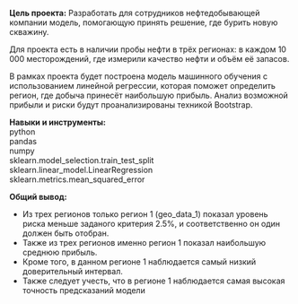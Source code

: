 **Цель проекта:**
Разработать для сотрудников нефтедобывающей компании модель, помогающую принять решение, где бурить новую скважину.

Для проекта есть в наличии пробы нефти в трёх регионах: в каждом 10 000 месторождений, где измерили качество нефти и объём её запасов.

В рамках проекта будет построена модель машинного обучения с использованием линейной регрессии, которая поможет определить регион, где добыча принесёт наибольшую прибыль. Анализ возможной прибыли и риски будут проанализированы техникой Bootstrap.

**Навыки и инструменты:**  
python  
pandas  
numpy  
sklearn.model_selection.train_test_split  
sklearn.linear_model.LinearRegression  
sklearn.metrics.mean_squared_error  

**Общий вывод:**
- Из трех регионов только регион 1 (geo_data_1) показал уровень риска меньше заданого критерия 2.5%, и соответственно он один должен быть отобран.
- Также из трех регионов именно регион 1 показал наибольшую среднюю прибыль.
- Кроме того, в данном регионе 1 наблюдается самый низкий доверительный интервал.
- Также следует учесть, что в регионе 1 наблюдается самая высокая точность предсказаний модели

